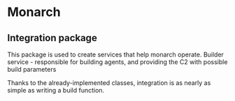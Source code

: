 # Monarch
## Integration package

This package is used to create services that help monarch operate. 
Builder service - responsible for building agents, and providing the C2 with possible build parameters

Thanks to the already-implemented classes, integration is as nearly as simple as writing a build
function.